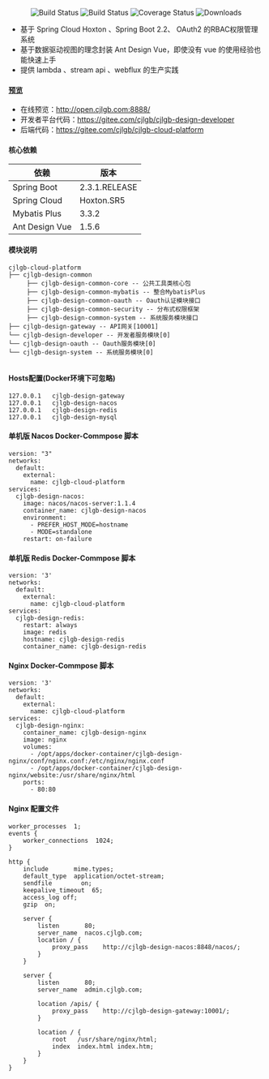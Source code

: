 <p align="center">
 <img src="https://img.shields.io/badge/Cjlgb%20Design%20Security-1.0.0-brightgreen" alt="Build Status">
 <img src="https://img.shields.io/badge/Ant%20Design%20Vue-1.5.6-brightgreen" alt="Build Status">
 <img src="https://img.shields.io/badge/Spring%20Cloud-Hoxto.SR5-blue.svg" alt="Coverage Status">
 <img src="https://img.shields.io/badge/Spring%20Boot-2.3.1.RELEASE-blue.svg" alt="Downloads">
</p>

- 基于 Spring Cloud Hoxton 、Spring Boot 2.2、 OAuth2 的RBAC权限管理系统  
- 基于数据驱动视图的理念封装 Ant Design Vue，即使没有 vue 的使用经验也能快速上手
- 提供 lambda 、stream api 、webflux 的生产实践   


#### <a target="_blank" href="https://cjlgb-design-oauth.cdn.bcebos.com/video%2F20200703003537.mp4">预览</a>

- 在线预览：http://open.cjlgb.com:8888/
- 开发者平台代码：https://gitee.com/cjlgb/cjlgb-design-developer
- 后端代码：https://gitee.com/cjlgb/cjlgb-cloud-platform


#### 核心依赖

依赖 | 版本
---|---
Spring Boot |  2.3.1.RELEASE
Spring Cloud | Hoxton.SR5
Mybatis Plus | 3.3.2
Ant Design Vue | 1.5.6
   
#### 模块说明
```
cjlgb-cloud-platform
├── cjlgb-design-common
     ├── cjlgb-design-common-core -- 公共工具类核心包
     ├── cjlgb-design-common-mybatis -- 整合MybatisPlus
     ├── cjlgb-design-common-oauth -- Oauth认证模块接口
     ├── cjlgb-design-common-security -- 分布式权限框架
     ├── cjlgb-design-common-system -- 系统服务模块接口
├── cjlgb-design-gateway -- API网关[10001]
└── cjlgb-design-developer -- 开发者服务模块[0]
└── cjlgb-design-oauth -- Oauth服务模块[0]
└── cjlgb-design-system -- 系统服务模块[0]
	 
```

#### Hosts配置(Docker环境下可忽略)
~~~
127.0.0.1	cjlgb-design-gateway
127.0.0.1	cjlgb-design-nacos
127.0.0.1	cjlgb-design-redis
127.0.0.1	cjlgb-design-mysql
~~~

#### 单机版 Nacos Docker-Commpose 脚本
~~~
version: "3"
networks:
  default:
    external:
      name: cjlgb-cloud-platform
services:
  cjlgb-design-nacos:
    image: nacos/nacos-server:1.1.4
    container_name: cjlgb-design-nacos
    environment:
      - PREFER_HOST_MODE=hostname
      - MODE=standalone
    restart: on-failure
~~~

#### 单机版 Redis Docker-Commpose 脚本
~~~
version: '3'
networks:
  default:
    external:
      name: cjlgb-cloud-platform
services:
  cjlgb-design-redis:
    restart: always
    image: redis
    hostname: cjlgb-design-redis
    container_name: cjlgb-design-redis
~~~

#### Nginx Docker-Commpose 脚本
~~~
version: '3'
networks:
  default:
    external:
      name: cjlgb-cloud-platform
services:
  cjlgb-design-nginx:
    container_name: cjlgb-design-nginx
    image: nginx
    volumes:
      - /opt/apps/docker-container/cjlgb-design-nginx/conf/nginx.conf:/etc/nginx/nginx.conf
      - /opt/apps/docker-container/cjlgb-design-nginx/website:/usr/share/nginx/html
    ports:
      - 80:80
~~~

#### Nginx 配置文件
~~~
worker_processes  1;
events {
    worker_connections  1024;
}

http {
    include       mime.types;
    default_type  application/octet-stream;
    sendfile        on;
    keepalive_timeout  65;
    access_log off;
    gzip  on;

    server {
        listen       80;
        server_name  nacos.cjlgb.com;
        location / {
            proxy_pass    http://cjlgb-design-nacos:8848/nacos/;
        }
    }

    server {
        listen       80;
        server_name  admin.cjlgb.com;
        
        location /apis/ {
            proxy_pass    http://cjlgb-design-gateway:10001/;
        }
        
        location / {
            root   /usr/share/nginx/html;
            index  index.html index.htm;
        }
    }
}
~~~




